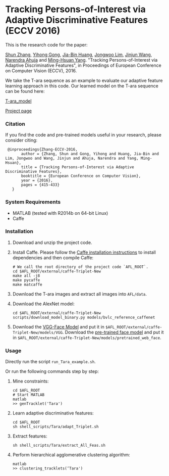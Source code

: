 # Tracking Persons-of-Interest via Adaptive Discriminative Features (ECCV 2016)

This is the research code for the paper:

[Shun Zhang](http://shunzhang.me.pn/), [Yihong Gong](http://gr.xjtu.edu.cn/web/ygong/home), [Jia-Bin Huang](https://filebox.ece.vt.edu/~jbhuang/), [Jongwoo Lim](https://filebox.ece.vt.edu/~jbhuang/), [Jinjun Wang](http://gr.xjtu.edu.cn/web/jinjun/english), [Narendra Ahuja](http://vision.ai.illinois.edu/ahuja.html) and [Ming-Hsuan Yang](http://faculty.ucmerced.edu/mhyang/). 
"Tracking Persons-of-Interest via Adaptive Discriminative Features", in Proceedings of European Conference on Computer Vision (ECCV), 2016.

We take the T-ara sequence as an example to evaluate our adaptive feature learning approach in this code. Our learned model on the T-ara sequence can be found here:

[T-ara_model]()

[Project page](http://shunzhang.me.pn/papers/eccv2016/)

### Citation

If you find the code and pre-trained models useful in your research, please consider citing:

     @inproceedings{Zhang-ECCV-2016,
	       author = {Zhang, Shun and Gong, Yihong and Huang, Jia-Bin and Lim, Jongwoo and Wang, Jinjun and Ahuja, Narendra and Yang, Ming-Hsuan},
	       title = {Tracking Persons-of-Interest via Adaptive Discriminative Features},
	       booktitle = {European Conference on Computer Vision},
	       year = {2016},
	       pages = {415-433}
	   }
            
### System Requirements

- MATLAB (tested with R2014b on 64-bit Linux)
- Caffe

### Installation

1. Download and unzip the project code.

2. Install Caffe. Please follow the [Caffe installation instructions](http://caffe.berkeleyvision.org/installation.html) to install dependencies and then compile Caffe:

	```
	# We call the root directory of the project code `AFL_ROOT`.
	cd $AFL_ROOT/external/caffe-Triplet-New
	make all -j8
	make pycaffe
	make matcaffe
	```
	
3. Download the T-ara images and extract all images into `AFL/data`.

4. Download the AlexNet model:

	```
	cd $AFL_ROOT/external/caffe-Triplet-New
	scripts/download_model_binary.py models/bvlc_reference_caffenet
	```
	
5. Download the [VGG-Face Model](http://www.robots.ox.ac.uk/~vgg/software/vgg_face/src/vgg_face_caffe.tar.gz) and put it in `$AFL_ROOT/external/caffe-Triplet-New/models/VGG`. Download the [pre-trained face model]() and put it in `$AFL_ROOT/external/caffe-Triplet-New/models/pretrained_web_face`.

### Usage

Directly run the script `run_Tara_example.sh`. 

Or run the following commands step by step:

1. Mine constraints:

	```
	cd $AFL_ROOT
	# Start MATLAB
	matlab
	>> genTracklet('Tara')
	```

2. Learn adaptive discriminative features:

	```
	cd $AFL_ROOT
	sh shell_scripts/Tara/adapt_Triplet.sh
	```
	
3. Extract features:

	```
	sh shell_scripts/Tara/extract_All_Feas.sh
	```
	
4. Perform hierarchical agglomerative clustering algorithm:

	```
	matlab
	>> clustering_tracklets(‘Tara')
	```
	
